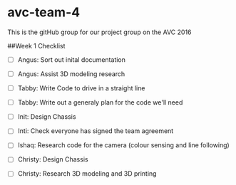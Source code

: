 # avc-team-4
This is the gitHub group for our project group on the AVC 2016

##Week 1 Checklist


- [ ] Angus: Sort out inital documentation 

- [ ] Angus: Assist 3D modeling research

- [ ] Tabby: Write Code to drive in a straight line

- [ ] Tabby: Write out a generaly plan for the code we'll need

- [ ] Init: Design Chassis 

- [ ] Inti: Check everyone has signed the team agreement

- [ ] Ishaq: Research code for the camera (colour sensing and line following)

- [ ] Christy: Design Chassis

- [ ] Christy: Research 3D modeling and 3D printing 
